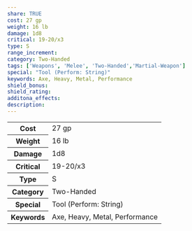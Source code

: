 ```yaml
---
share: TRUE
cost: 27 gp
weight: 16 lb
damage: 1d8
critical: 19-20/x3
type: S
range_increment: 
category: Two-Handed
tags: ['Weapons', 'Melee', 'Two-Handed','Martial-Weapon']
special: "Tool (Perform: String)"
keywords: Axe, Heavy, Metal, Performance
shield_bonus: 
shield_rating: 
additona_effects: 
description: 
---
```

<p><span style="overflow-x: auto;"><table><tbody><tr><th>Cost</th><td>27 gp</td></tr><tr><th>Weight</th><td>16 lb</td></tr><tr><th>Damage</th><td>1d8</td></tr><tr><th>Critical</th><td>19-20/x3</td></tr><tr><th>Type</th><td>S</td></tr><tr><th>Category</th><td>Two-Handed</td></tr><tr><th>Special</th><td>Tool (Perform: String)</td></tr><tr><th>Keywords</th><td>Axe, Heavy, Metal, Performance</td></tr></tbody></table></span></p>